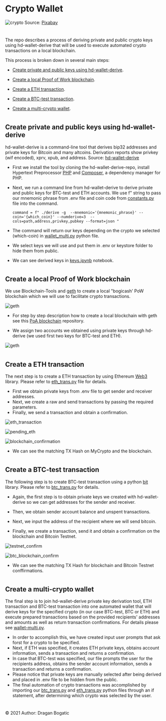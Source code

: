 #
# Crypto Wallet

![crypto](images/cryptocurrency.jpg)
Source: [Pixabay](https://pixabay.com/photos/cryptocurrency-business-finance-3085139/#)
#

The repo describes a process of deriving private and public crypto keys using hd-wallet-derive that  will be used to execute automated crypto transactions on a local blockchain.

This process is broken down in several main steps:

* [Create private and public keys using hd-wallet-derive](#create-private-and-public-keys-using-hd-wallet-derive). 

* [Create a local Proof of Work blockchain](#create-a-local-proof-of-work-blockchain).

* [Create a ETH transaction](#create-a-eth-transaction). 

* [Create a BTC-test transaction](#create-a-btc-test-transaction).

* [Create a multi-crypto wallet](#create-a-multi-crypto-wallet). 

#
## Create private and public keys using hd-wallet-derive

hd-wallet-derive is a command-line tool that derives bip32 addresses and private keys for Bitcoin and many altcoins. Derivation reports show privkey (wif encoded), xprv, xpub, and address. Source: [hd-wallet-derive](https://github.com/dan-da/hd-wallet-derive)

* First we install the tool by cloning the hd-wallet-derive-repo, install Hypertext Preprocessor [PHP](https://www.php.net/manual/en/intro-whatis.php) and [Composer](https://getcomposer.org/), a dependency manager for PHP.

* Next, we run a command line from hd-wallet-derive to derive private and public keys for BTC-test and ETH accounts. We use f" string to pass our mnemonic phrase from .env file and coin code from [constants.py](https://github.com/dbogatic/crypto_wallet/blob/main/constants.py) file into the command. 

    ` command = f" ./derive -g  --mnemonic='{mnemonic_phrase}' --coin='{which_coin}' --numderive=3  --cols=path,address,privkey,pubkey --format=json " `

* The command will return our keys depending on the crypto we selected (which-coin) in [wallet_multi.py](https://github.com/dbogatic/crypto_wallet/blob/main/wallet_multi.py) python file. 

* We select keys we will use and put them in .env or keystore folder to hide them from public.

* We can see derived keys in [keys.ipynb](https://github.com/dbogatic/crypto_wallet/blob/main/keys.ipynb) notebook.
#
## Create a local Proof of Work blockchain

We use Blockchain-Tools and [geth](https://geth.ethereum.org/) to create a local "bogicash' PoW blockchain which we will use to facilitate crypto transactions. 

![geth](images/Screen_Shot1.png)

* For step by step description how to create a local blockchain with geth see this [PoA blockchain](https://github.com/dbogatic/poa_blockchain) repository.

* We assign two accounts we obtained using private keys through hd-derive (we used first two keys for BTC-test and ETH).

![geth](images/Screen_Shot2.png)
#
## Create a ETH transaction

The next step is to create a ETH transaction by using Ethereum [Web3](https://web3js.readthedocs.io/en/v1.3.0/) library. Please refer to [eth_trans.py](https://github.com/dbogatic/crypto_wallet/blob/main/eth_trans.py) file for details.

* First we obtain private keys from .env file to get sender and receiver addresses. 
* Next, we create a raw and send transactions by passing the required parameters.
* Finally, we send a transaction and obtain a confirmation.

![eth_transaction](images/Screen_Shot3.png)

![pending_eth](images/Screen_Shot4.png)

![blockchain_confirmation](images/Screen_Shot5.png)

* We can see the matching TX Hash on MyCrypto and the blockchain.
#
## Create a BTC-test transaction

The following step is to create BTC-test transaction using a python [bit](https://pypi.org/project/bit/) library. Please refer to [btc_trans.py](https://github.com/dbogatic/crypto_wallet/blob/main/btc_trans.py) for details. 

* Again, the first step is to obtain private keys we created with hd-wallet-derive so we can get addresses for the sender and receiver.

* Then, we obtain sender account balance and unspent transactions. 
* Next, we input the address of the recipient where we will send bitcoin.
* Finally, we create a transaction, send it and obtain a confirmation on the blockchain and Bitcoin Testnet. 

![testnet_confirm](images/Screen_Shot7.png)

![btc_blockchain_confirm](images/Screen_Shot8.png)

* We can see the matching TX Hash for blockchain and Bitcoin Testnet conffirmations.

#
## Create a multi-crypto wallet

The final step is to join hd-wallet-derive private key derivation tool, ETH transaction and BTC-test transaction into one automated wallet that will derive keys for the specified crypto (in our case BTC-test, BTC or ETH) and execute prepared transactions based on the provided recipients' addresses and amounts as well as return transaction confirmations. For details please see [wallet-multi.py](https://github.com/dbogatic/crypto_wallet/blob/main/wallet_multi.py).

* In order to accomplish this, we have created input user prompts that ask forst for a crypto to be specified.
* Next, if ETH was specified, it creates ETH private keys, obtains account information, sends a transaction and returns a confirmation.
* In case that BTC-test was specified, our file prompts the user for the recipients address, obtains the sender account information, sends a transaction and returns a confirmation.
* Please notice that private keys are manually selected after being derived and placed in .env file to be hidden from the public.
* The final automation of crypto transactions was accomplished by importing our [btc_trans.py](https://github.com/dbogatic/crypto_wallet/blob/main/btc_trans.py) and [eth_trans.py](https://github.com/dbogatic/crypto_wallet/blob/main/eth_trans.py) python files through an if statement, after determining which crypto was selected by the user.
#
© 2021 Author: Dragan Bogatic

